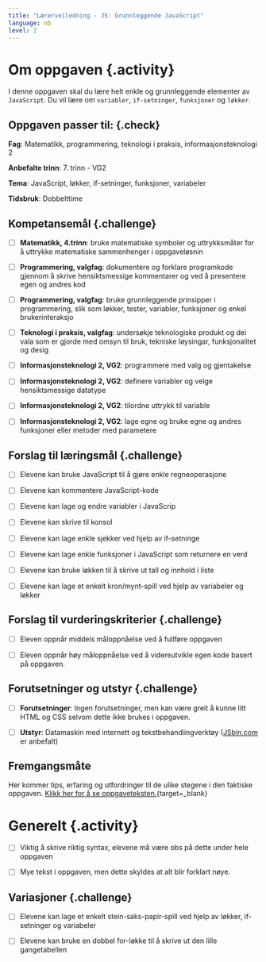 ```yaml
---
title: "Lærerveiledning - JS: Grunnleggende JavaScript"
language: nb
level: 2
---
```



# Om oppgaven {.activity}

I denne oppgaven skal du lære helt enkle og grunnleggende elementer av
`JavaScript`. Du vil lære om `variabler`, `if-setninger`, `funksjoner` og
`løkker`.

## Oppgaven passer til: {.check}

 __Fag__: Matematikk, programmering, teknologi i praksis, informasjonsteknologi
 2

__Anbefalte trinn__: 7. trinn - VG2

__Tema__: JavaScript, løkker, if-setninger, funksjoner, variabeler

__Tidsbruk__: Dobbelttime

## Kompetansemål {.challenge}

- [ ] __Matematikk, 4.trinn__: bruke matematiske symboler og uttrykksmåter for å
       uttrykke matematiske sammenhenger i oppgaveløsnin

- [ ] __Programmering, valgfag__: dokumentere og forklare programkode gjennom å
      skrive hensiktsmessige kommentarer og ved å presentere egen og andres kod

- [ ] __Programmering, valgfag__: bruke grunnleggende prinsipper i
      programmering, slik som løkker, tester, variabler, funksjoner og enkel
      brukerinteraksjo

- [ ] __Teknologi i praksis, valgfag__: undersøkje teknologiske produkt og dei
      vala som er gjorde med omsyn til bruk, tekniske løysingar, funksjonalitet
      og desig

- [ ] __Informasjonsteknologi 2, VG2__: programmere med valg og gjentakelse

- [ ] __Informasjonsteknologi 2, VG2__: definere variabler og velge
      hensiktsmessige datatype

- [ ] __Informasjonsteknologi 2, VG2__: tilordne uttrykk til variable

- [ ] __Informasjonsteknologi 2, VG2__: lage egne og bruke egne og andres
      funksjoner eller metoder med parametere

## Forslag til læringsmål {.challenge}

- [ ] Elevene kan bruke JavaScript til å gjøre enkle regneoperasjone

- [ ] Elevene kan kommentere JavaScript-kode

- [ ] Elevene kan lage og endre variabler i JavaScrip

- [ ] Elevene kan skrive til konsol

- [ ] Elevene kan lage enkle sjekker ved hjelp av if-setninge

- [ ] Elevene kan lage enkle funksjoner i JavaScript som returnere en verd

- [ ] Elevene kan bruke løkken til å skrive ut tall og innhold i liste

- [ ] Elevene kan lage et enkelt kron/mynt-spill ved hjelp av variabeler og
      løkker

## Forslag til vurderingskriterier {.challenge}

- [ ] Eleven oppnår middels måloppnåelse ved å fullføre oppgaven

- [ ] Eleven oppnår høy måloppnåelse ved å videreutvikle egen kode basert på
       oppgaven.

## Forutsetninger og utstyr {.challenge}

- [ ] __Forutsetninger__: Ingen forutsetninger, men kan være greit å kunne litt
       HTML og CSS selvom dette ikke brukes i oppgaven.

- [ ] __Utstyr__: Datamaskin med internett og tekstbehandlingverktøy
       ([JSbin.com](https://jsbin.com/?js,console) er anbefalt)

## Fremgangsmåte

Her kommer tips, erfaring og utfordringer til de ulike stegene i den faktiske
oppgaven. [Klikk her for å se
oppgaveteksten.](../grunnleggende_js/grunnleggende_js.html){target=_blank}


# Generelt {.activity}

- [ ] Viktig å skrive riktig syntax, elevene må være obs på dette under hele
      oppgaven

- [ ] Mye tekst i oppgaven, men dette skyldes at alt blir forklart nøye.

## Variasjoner {.challenge}

- [ ] Elevene kan lage et enkelt stein-saks-papir-spill ved hjelp av løkker,
       if-setninger og variabeler

- [ ] Elevene kan bruke en dobbel for-løkke til å skrive ut den lille
       gangetabellen
